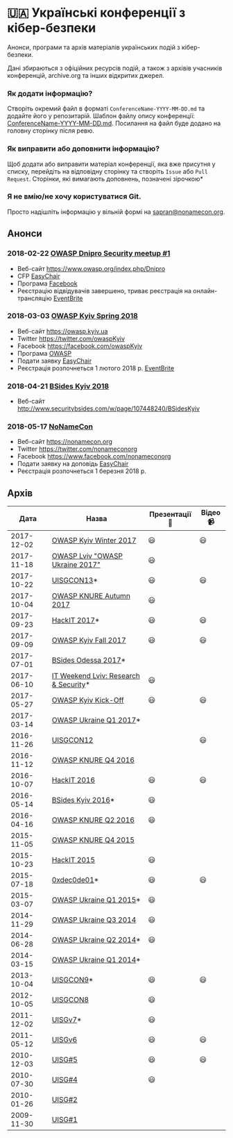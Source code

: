 # 🇺🇦 Українські конференції з кібер-безпеки
Анонси, програми та архів матеріалів українських подій з кібер-безпеки.

Дані збираються з офіційних ресурсів подій, а також з архівів учасників конференцій, archive.org та інших відкритих джерел.

### Як додати інформацію? 
Створіть окремий файл в форматі `ConferenceName-YYYY-MM-DD.md` та додайте його у репозитарій. Шаблон файлу опису конференції: [ConferenceName-YYYY-MM-DD.md](ConferenceName-YYYY-MM-DD.md). Посилання на файл буде додано на головну сторінку після ревю.

### Як виправити або доповнити інформацію?
Щоб додати або виправити матеріал конференції, яка вже присутня у списку, перейдіть на відповідну сторінку та створіть `Issue` або `Pull Request`. Сторінки, які вимагають доповнень, позначені зірочкою*

### Я не вмію/не хочу користуватися Git.
Просто надішліть інформацію у вільній формі на sapran@nonamecon.org.

## Анонси
### 2018-02-22	[OWASP Dnipro Security meetup #1](https://www.owasp.org/index.php/Dnipro)
- Веб-сайт https://www.owasp.org/index.php/Dnipro
- CFP [EasyChair](https://easychair.org/cfp/od_sm1_2018)
- Програма [Facebook](https://www.facebook.com/events/390549114729552/)
- Реєстрацію відвідувачів завершено, триває реєстрація на онлайн-трансляцію [EventBrite](https://www.eventbrite.com/e/owasp-dnipro-security-meetup-1-tickets-41684751213)

### 2018-03-03	[OWASP Kyiv Spring 2018](https://www.owasp.org/index.php/Kyiv)
- Веб-сайт https://owasp.kyiv.ua
- Twitter https://twitter.com/owaspKyiv
- Facebook https://facebook.com/owaspKyiv
- Програма [OWASP](https://www.owasp.org/index.php/Kyiv#tab=Future_Events)
- Подати заявку [EasyChair](https://easychair.org/cfp/OK-Q1-2018)
- Реєстрація розпочнеться 1 лютого 2018 р. [EventBrite](https://www.eventbrite.com/e/owasp-kyiv-meetup-spring-2018-tickets-41664807561)

### 2018-04-21	[BSides Kyiv 2018](https://securitybsides.org.ua)
- Веб-сайт http://www.securitybsides.com/w/page/107448240/BSidesKyiv

### 2018-05-17	[NoNameCon](https://nonamecon.org)
- Веб-сайт https://nonamecon.org
- Twitter https://twitter.com/nonameconorg
- Facebook https://www.facebook.com/nonameconorg
- Подати заявку на доповідь [EasyChair](https://easychair.org/cfp/NNC2018)
- Реєстрація розпочнеться 1 березня 2018 р.

## Архів
|Дата|Назва|Презентації:open_file_folder:|Відео:video_camera:|
|---|---|---|---|
|2017-12-02|[OWASP Kyiv Winter 2017](events/owaspkyiv-2017-12-02.md)|:smiley:|:smiley:
|2017-11-18|[OWASP Lviv "OWASP Ukraine 2017"](events/owasplviv-2017-11-18.md)|:smiley:
|2017-10-22|[UISGCON13](events/uisgcon13-2017-10-22.md)*|:smiley:|:smiley:
|2017-10-04|[OWASP KNURE Autumn 2017](events/owaspknure-2017-10-04.md)|:smiley:
|2017-09-23|[HackIT 2017](events/hackit-2017-09-23.md)*|:smiley:|:smiley:
|2017-09-09|[OWASP Kyiv Fall 2017](events/owaspkyiv-2017-09-09.md)|:smiley:|:smiley:
|2017-07-01|[BSides Odessa 2017](events/bsidesodessa-2017-07-01.md)*|
|2017-06-10|[IT Weekend Lviv: Research & Security](events/itweekendlviv-2017-06-10.md)*|:smiley:
|2017-05-27|[OWASP Kyiv Kick-Off](events/owaspkyiv-2017-05-27.md)|:smiley:|:smiley:
|2017-03-14|[OWASP Ukraine Q1 2017](events/owaspukraine-2017-03-14.md)*|
|2016-11-26|[UISGCON12](events/uisgcon12-2016-11-26.md)||:smiley:
|2016-11-12|[OWASP KNURE Q4 2016](events/owaspknure-2016-11-12.md)|
|2016-10-07|[HackIT 2016](events/hackit-2016-10-07.md)|:smiley:|:smiley:
|2016-05-14|[BSides Kyiv 2016](events/bsideskyiv-2016-05-14.md)*|:smiley:
|2016-04-16|[OWASP KNURE Q2 2016](events/owaspknure-2016-04-16.md)|:smiley:
|2015-11-05|[OWASP KNURE Q4 2015](events/owaspknure-2015-11-05.md)|
|2015-10-23|[HackIT 2015](events/hackit-2015-10-23.md)|:smiley:
|2015-07-18|[0xdec0de01](events/0xdec0de01-2015-07-18.md)*|:smiley:|:smiley:
|2015-03-07|[OWASP Ukraine Q1 2015](events/owaspukraine-2015-03-07.md)*|:smiley:
|2014-11-29|[OWASP Ukraine Q3 2014](events/owaspukraine-2014-11-29.md)|:smiley:
|2014-06-28|[OWASP Ukraine Q2 2014](events/owaspukraine-2014-06-28.md)*|:smiley:
|2014-03-15|[OWASP Ukraine Q1 2014](events/owaspukraine-2014-03-15.md)*|
|2013-10-04|[UISGCON9](events/uisgcon9-2013-10-04.md)*|:smiley:|:smiley:
|2012-10-05|[UISGCON8](events/uisgcon8-2012-10-05.md)|:smiley:
|2011-12-02|[UISGv7](events/uisg7-2011-12-02.md)*|:smiley:
|2011-05-12|[UISGv6](events/uisg6-2011-05-12.md)|:smiley:|:smiley:
|2010-12-03|[UISG#5](events/uisg5-2010-12-03.md)|:smiley:|:smiley:
|2010-07-30|[UISG#4](events/uisg4-2010-07-30.md)|:smiley:
|2010-01-26|[UISG#2](events/uisg2-2010-01-26.md)|
|2009-11-30|[UISG#1](events/uisg1-2009-11-30.md)|
